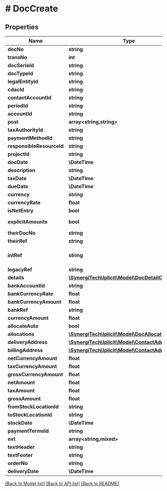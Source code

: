 # # DocCreate

## Properties

Name | Type | Description | Notes
------------ | ------------- | ------------- | -------------
**docNo** | **string** | The document number | [optional]
**transNo** | **int** | The document transaction number | [optional]
**docSerieId** | **string** | The document series id | [optional]
**docTypeId** | **string** | The document type id |
**legalEntityId** | **string** | The document legal entity id | [optional]
**cdacId** | **string** | The document custom data access control (CDAC) Id | [optional]
**contactAccountId** | **string** | The document contact account id | [optional]
**periodId** | **string** | The document period id | [optional]
**accountId** | **string** | The document account id | [optional]
**post** | **array<string,string>** | The document posting attributes | [optional]
**taxAuthorityId** | **string** | The document tax authority id | [optional]
**paymentMethodId** | **string** | The document payment method id | [optional]
**responsibleResourceId** | **string** | The document responsible resource id | [optional]
**projectId** | **string** | The document project id | [optional]
**docDate** | **\DateTime** | The document date | [optional]
**description** | **string** | The document description | [optional]
**taxDate** | **\DateTime** | The document tax date | [optional]
**dueDate** | **\DateTime** | The document due date | [optional]
**currency** | **string** | The document currency | [optional]
**currencyRate** | **float** | The document currency rate | [optional]
**isNetEntry** | **bool** | The document is net entry flag | [optional]
**explicitAmounts** | **bool** | When true, all Amount fields must be specified and they will be accepted as is, with no calculations or rounding checks. | [optional]
**theirDocNo** | **string** | An external document number | [optional]
**theirRef** | **string** | An external reference code | [optional]
**intRef** | **string** | Optional interface reference. If provided, it must be unique. &lt;a href&#x3D;\&quot;https://docs.iplicit.com/dev/guide/identifiers/index.html\&quot;&gt;Learn more&lt;/a&gt; | [optional]
**legacyRef** | **string** | Alternative / legacy reference code | [optional]
**details** | [**\SynergiTech\Iplicit\Model\DocDetailCreate[]**](DocDetailCreate.md) | The document line details | [optional]
**bankAccountId** | **string** | The document bank account id | [optional]
**bankCurrencyRate** | **float** | The document bank currency rate | [optional]
**bankCurrencyAmount** | **float** | The document bank currency amount | [optional]
**bankRef** | **string** | The document bank reference | [optional]
**currencyAmount** | **float** | The document currency amount | [optional]
**allocateAuto** | **bool** | The document automatic allocation flag | [optional]
**allocations** | [**\SynergiTech\Iplicit\Model\DocAllocationCreate[]**](DocAllocationCreate.md) | The document allocations | [optional]
**deliveryAddress** | [**\SynergiTech\Iplicit\Model\ContactAddressInline**](ContactAddressInline.md) |  | [optional]
**billingAddress** | [**\SynergiTech\Iplicit\Model\ContactAddressInline**](ContactAddressInline.md) |  | [optional]
**netCurrencyAmount** | **float** | The document net currency amount | [optional]
**taxCurrencyAmount** | **float** | The document tax currency amount | [optional]
**grossCurrencyAmount** | **float** | The document gross currency amount | [optional]
**netAmount** | **float** | The document net amount | [optional]
**taxAmount** | **float** | The document tax amount | [optional]
**grossAmount** | **float** | The document gross amount | [optional]
**fromStockLocationId** | **string** | The document stock from location id | [optional]
**toStockLocationId** | **string** | The document stock to location id | [optional]
**stockDate** | **\DateTime** | The document stock date | [optional]
**paymentTermsId** | **string** | The document default payment terms. See &#x60;PayTerm&#x60; catalog. | [optional]
**ext** | **array<string,mixed>** | The document custom fields | [optional]
**textHeader** | **string** | The document text header | [optional]
**textFooter** | **string** | The document text footer | [optional]
**orderNo** | **string** | The document order number | [optional]
**deliveryDate** | **\DateTime** | The document delivery date | [optional]

[[Back to Model list]](../../README.md#models) [[Back to API list]](../../README.md#endpoints) [[Back to README]](../../README.md)
